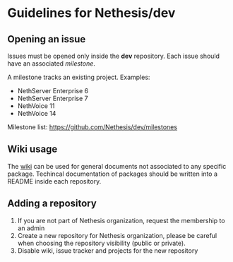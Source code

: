 # Guidelines for Nethesis/dev

## Opening an issue

Issues must be opened only inside the **dev** repository. Each issue should have an associated _milestone_.

A milestone tracks an existing project. Examples:

* NethServer Enterprise 6
* NethServer Enterprise 7
* NethVoice 11
* NethVoice 14

Milestone list: https://github.com/Nethesis/dev/milestones

## Wiki usage

The [wiki](https://github.com/Nethesis/dev/wiki) can be used for general documents not associated to any specific package. Techincal documentation of packages should be written into a README inside each repository.

## Adding a repository


1. If you are not part of Nethesis organization, request the membership to an admin
2. Create a new repository for Nethesis organization, please be careful when choosing the repository visibility (public or private). 
3. Disable wiki, issue tracker and projects for the new repository
